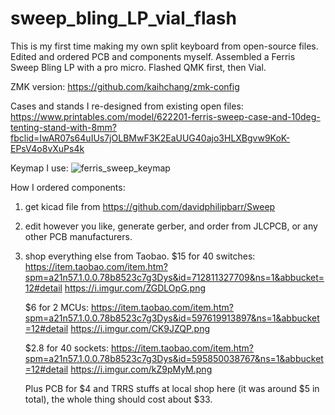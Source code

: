 # sweep_bling_LP_vial_flash
This is my first time making my own split keyboard from open-source files. Edited and ordered PCB and components myself.
Assembled a Ferris Sweep Bling LP with a pro micro. Flashed QMK first, then Vial.

ZMK version:
https://github.com/kaihchang/zmk-config

Cases and stands I re-designed from existing open files:
https://www.printables.com/model/622201-ferris-sweep-case-and-10deg-tenting-stand-with-8mm?fbclid=IwAR07s64uIUs7jOLBMwF3K2EaUUG40ajo3HLXBgvw9KoK-EPsV4o8vXuPs4k

Keymap I use:
![ferris_sweep_keymap](https://github.com/kaihchang/things_you_need_to_make_sweep_bling_LP/assets/43580584/e1379be6-1831-49a4-9fe9-f4785420586b)

How I ordered components:
1. get kicad file from https://github.com/davidphilipbarr/Sweep
2. edit however you like, generate gerber, and order from JLCPCB, or any other PCB manufacturers.
3. shop everything else from Taobao.
   $15 for 40 switches: https://item.taobao.com/item.htm?spm=a21n57.1.0.0.78b8523c7g3Dys&id=712811327709&ns=1&abbucket=12#detail
   https://i.imgur.com/ZGDLOpG.png
   
   $6 for 2 MCUs: https://item.taobao.com/item.htm?spm=a21n57.1.0.0.78b8523c7g3Dys&id=597619913897&ns=1&abbucket=12#detail
   https://i.imgur.com/CK9JZQP.png
   
   $2.8 for 40 sockets: https://item.taobao.com/item.htm?spm=a21n57.1.0.0.78b8523c7g3Dys&id=595850038767&ns=1&abbucket=12#detail
   https://i.imgur.com/kZ9pMyM.png
   
   Plus PCB for $4 and TRRS stuffs at local shop here (it was around $5 in total), the whole thing should cost about $33.
